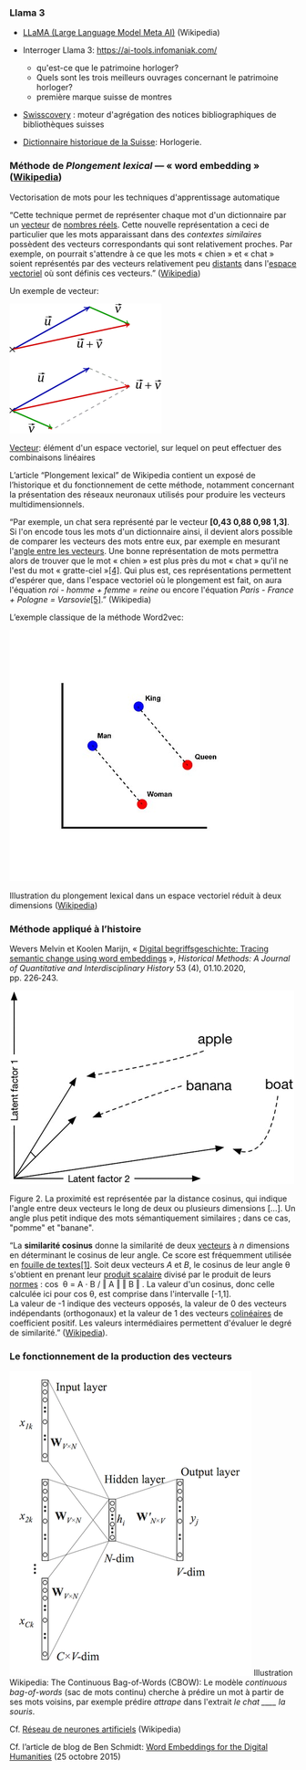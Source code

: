 

### Llama 3

* [LLaMA (Large Language Model Meta AI)](https://fr.wikipedia.org/wiki/LLaMA) (Wikipedia)
* Interroger Llama 3: https://ai-tools.infomaniak.com/ 

  * qu'est-ce que le patrimoine horloger?
  * Quels sont les trois meilleurs ouvrages concernant le patrimoine horloger?
  * première marque suisse de montres


* [Swisscovery](https://swisscovery.slsp.ch) : moteur d'agrégation des notices bibliographiques de bibliothèques suisses
* [Dictionnaire historique de la Suisse](https://hls-dhs-dss.ch/fr/articles/013976/2020-08-11/#HOriginesdeladiffusiondel27horlogerieenSuisse): Horlogerie.





### Méthode de *Plongement lexical —* « **word embedding** » ([Wikipedia](https://fr.m.wikipedia.org/wiki/Plongement_lexical))

Vectorisation de mots pour les techniques d'apprentissage automatique

“Cette technique permet de représenter chaque mot d'un dictionnaire par un [vecteur](https://fr.m.wikipedia.org/wiki/Vecteur "Vecteur") de [nombres réels](https://fr.m.wikipedia.org/wiki/Nombre_r%C3%A9el "Nombre réel"). Cette nouvelle représentation a ceci de particulier que les mots apparaissant dans des *contextes similaires* possèdent des vecteurs correspondants qui sont relativement proches. Par exemple, on pourrait s'attendre à ce que les mots « chien » et « chat » soient représentés par des vecteurs relativement peu [distants](https://fr.m.wikipedia.org/wiki/Distance_(math%C3%A9matiques) "Distance (mathématiques)") dans l'[espace vectoriel](https://fr.m.wikipedia.org/wiki/Espace_vectoriel "Espace vectoriel") où sont définis ces vecteurs.” ([Wikipedia](https://fr.m.wikipedia.org/wiki/Plongement_lexical))

Un exemple de vecteur:

![alt text](image-3.png)

[Vecteur](https://fr.m.wikipedia.org/wiki/Vecteur): élément d'un espace vectoriel, sur lequel on peut effectuer des combinaisons linéaires

L’article “Plongement lexical” de Wikipedia contient un exposé de l’historique et du fonctionnement de cette méthode, notamment concernant la présentation des réseaux neuronaux utilisés pour produire les vecteurs multidimensionnels.

“Par exemple, un chat sera représenté par le vecteur **[0,43 0,88 0,98 1,3]**. Si l'on encode tous les mots d'un dictionnaire ainsi, il devient alors possible de comparer les vecteurs des mots entre eux, par exemple en mesurant l'[angle entre les vecteurs](https://fr.m.wikipedia.org/wiki/Similarit%C3%A9_cosinus "Similarité cosinus"). Une bonne représentation de mots permettra alors de trouver que le mot « chien » est plus près du mot « chat » qu'il ne l'est du mot « gratte-ciel »[[4]](https://fr.m.wikipedia.org/wiki/Plongement_lexical#cite_note-:0-4). Qui plus est, ces représentations permettent d'espérer que, dans l'espace vectoriel où le plongement est fait, on aura l'équation *roi - homme + femme = reine* ou encore l'équation *Paris - France + Pologne = Varsovie*[[5]](https://fr.m.wikipedia.org/wiki/Plongement_lexical#cite_note-5).” (Wikipedia)

L’exemple classique de la méthode Word2vec:

![alt text](image-1.png)

Illustration du plongement lexical dans un espace vectoriel réduit à deux dimensions ([Wikipedia](https://en.wikipedia.org/wiki/Word2vec))

### Méthode appliqué à l’histoire

Wevers Melvin et Koolen Marijn, « [Digital begriffsgeschichte: Tracing semantic change using word embeddings](https://doi.org/10.1080/01615440.2020.1760157) », *Historical Methods: A Journal of Quantitative and Interdisciplinary History* 53 (4), 01.10.2020, pp. 226‑243.

![alt text](image-4.png)

Figure 2. La proximité est représentée par la distance cosinus, qui indique l'angle entre deux vecteurs le long de deux ou plusieurs dimensions […]. Un angle plus petit indique des mots sémantiquement similaires ; dans ce cas, "pomme" et "banane".

“La **similarité cosinus** donne la similarité de deux [vecteurs](https://fr.m.wikipedia.org/wiki/Vecteur "Vecteur") à *n* dimensions en déterminant le cosinus de leur angle. Ce score est fréquemment utilisée en [fouille de textes](https://fr.m.wikipedia.org/wiki/Fouille_de_textes "Fouille de textes")[[1]](https://fr.m.wikipedia.org/wiki/Similarit%C3%A9_cosinus#cite_note-1). Soit deux vecteurs *A* et *B*, le cosinus de leur angle θ s'obtient en prenant leur [produit scalaire](https://fr.m.wikipedia.org/wiki/Produit_scalaire "Produit scalaire") divisé par le produit de leurs [normes](https://fr.m.wikipedia.org/wiki/Norme_(math%C3%A9matiques) "Norme (mathématiques)") : cos ⁡ θ = A ⋅ B / ‖ A ‖ ‖ B ‖ . La valeur d'un cosinus, donc celle calculée ici pour cos θ, est comprise dans l'intervalle [-1,1].  
La valeur de -1 indique des vecteurs opposés, la valeur de 0 des vecteurs indépendants (orthogonaux) et la valeur de 1 des vecteurs [colinéaires](https://fr.m.wikipedia.org/wiki/Colin%C3%A9arit%C3%A9 "Colinéarité") de coefficient positif. Les valeurs intermédiaires permettent d'évaluer le degré de similarité.” ([Wikipedia](https://fr.m.wikipedia.org/wiki/Similarit%C3%A9_cosinus)).

### Le fonctionnement de la production des vecteurs


![](image.png)
Illustration Wikipedia: The Continuous Bag-of-Words (CBOW): Le modèle *continuous bag-of-words* (sac de mots continu) cherche à prédire un mot à partir de ses mots voisins, par exemple prédire *attrape* dans l'extrait *le chat ____ la souris*.

Cf. [Réseau de neurones artificiels](https://fr.wikipedia.org/wiki/R%C3%A9seau_de_neurones_artificiels) (Wikipedia)

Cf. l’article de blog de Ben Schmidt: [Word Embeddings for the Digital Humanities](http://bookworm.benschmidt.org/posts/2015-10-25-Word-Embeddings.html) (25 octobre 2015)
